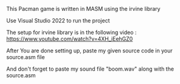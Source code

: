 This Pacman game is written in MASM using the irvine library

Use Visual Studio 2022 to run the project

The setup for irvine library is in the following video : https://www.youtube.com/watch?v=4XH_iEehGZ0

After You are done setting up, paste my given source code in your source.asm file

And don't forget to paste my sound file "boom.wav" along with the source.asm
